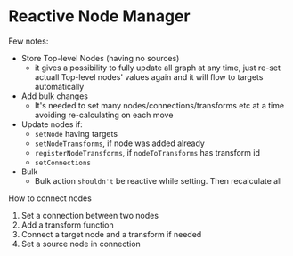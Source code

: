 # Reactive Node Manager

Few notes:

- Store Top-level Nodes (having no sources)
    - it gives a possibility to fully update all graph at any time, just re-set actuall Top-level nodes' values again and it will flow to targets automatically
- Add bulk changes
    - It's needed to set many nodes/connections/transforms etc at a time avoiding re-calculating on each move
- Update nodes if:
    - `setNode` having targets
    - `setNodeTransforms`, if node was added already
    - `registerNodeTransforms`, if `nodeToTransforms` has transform id
    - `setConnections`
- Bulk
    - Bulk action `shouldn't` be reactive while setting. Then recalculate all

How to connect nodes
1. Set a connection between two nodes
2. Add a transform function
3. Connect a target node and a transform if needed
4. Set a source node in connection
